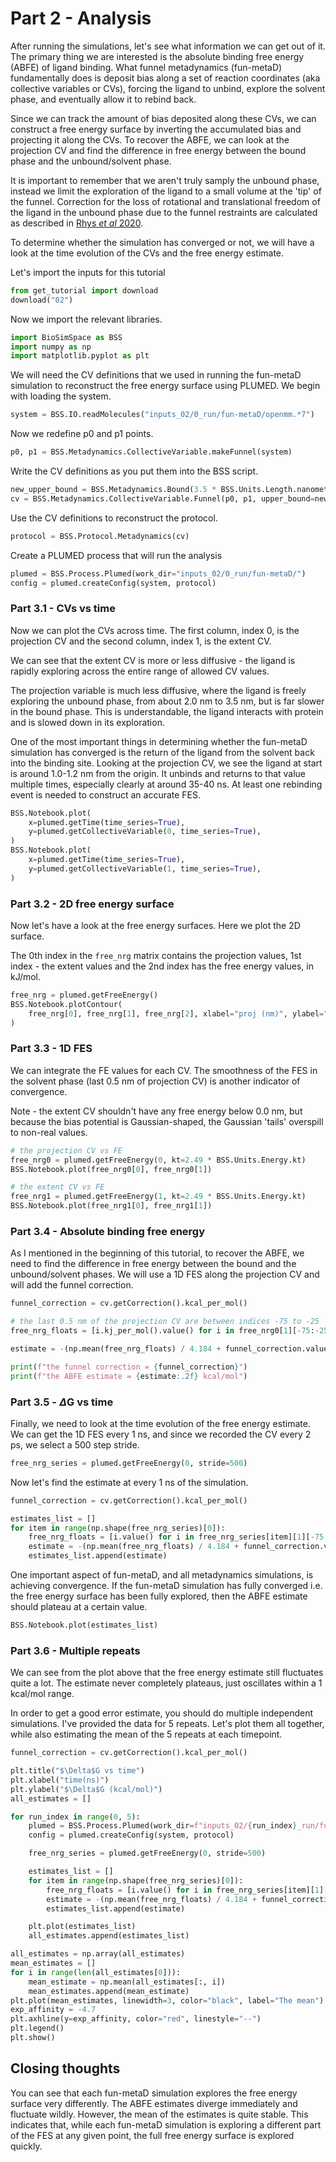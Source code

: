 # Part 2 - Analysis

After running the simulations, let's see what information we can get out of it. The primary thing we are interested is the absolute binding free energy (ABFE) of ligand binding. What funnel metadynamics (fun-metaD) fundamentally does is deposit bias along a set of reaction coordinates (aka collective variables or CVs), forcing the ligand to unbind, explore the solvent phase, and eventually allow it to rebind back. 

Since we can track the amount of bias deposited along these CVs, we can construct a free energy surface by inverting the accumulated bias and projecting it along the CVs. To recover the ABFE, we can look at the projection CV and find the difference in free energy between the bound phase and the unbound/solvent phase.

It is important to remember that we aren't truly samply the unbound phase, instead we limit the exploration of the ligand to a small volume at the 'tip' of the funnel. Correction for the loss of rotational and translational freedom of the ligand in the unbound phase due to the funnel restraints are
calculated as described in [Rhys *et al* 2020](https://www.ncbi.nlm.nih.gov/pmc/articles/PMC7467642/).

To determine whether the simulation has converged or not, we will have a look at the time evolution of the CVs and the free energy estimate.

Let's import the inputs for this tutorial


```python
from get_tutorial import download
download("02")
```

Now we import the relevant libraries.


```python
import BioSimSpace as BSS
import numpy as np
import matplotlib.pyplot as plt
```

We will need the CV definitions that we used in running the fun-metaD simulation to reconstruct the free energy surface using PLUMED. We begin with loading the system.


```python
system = BSS.IO.readMolecules("inputs_02/0_run/fun-metaD/openmm.*7")
```

Now we redefine p0 and p1 points.


```python
p0, p1 = BSS.Metadynamics.CollectiveVariable.makeFunnel(system)
```

Write the CV definitions as you put them into the BSS script.


```python
new_upper_bound = BSS.Metadynamics.Bound(3.5 * BSS.Units.Length.nanometer)
cv = BSS.Metadynamics.CollectiveVariable.Funnel(p0, p1, upper_bound=new_upper_bound)
```

Use the CV definitions to reconstruct the protocol.


```python
protocol = BSS.Protocol.Metadynamics(cv)
```

Create a PLUMED process that will run the analysis


```python
plumed = BSS.Process.Plumed(work_dir="inputs_02/0_run/fun-metaD/")
config = plumed.createConfig(system, protocol)
```

### Part 3.1 - CVs vs time

Now we can plot the CVs across time. The first column, index 0, is the projection CV and the second column, index 1, is the extent CV.

We can see that the extent CV is more or less diffusive - the ligand is rapidly exploring across the entire range of allowed CV values. 

The projection variable is much less diffusive, where the ligand is freely exploring the unbound phase, from about 2.0 nm to 3.5 nm, but is far slower in the bound phase. This is understandable, the ligand interacts with protein and is slowed down in its exploration.

One of the most important things in determining whether the fun-metaD simulation has converged is the return of the ligand from the solvent back into the binding site. Looking at the projection CV, we see the ligand at start is around 1.0-1.2 nm from the origin. It unbinds and returns to that value multiple times, especially clearly at around 35-40 ns. At least one rebinding event is needed to construct an accurate FES.


```python
BSS.Notebook.plot(
    x=plumed.getTime(time_series=True),
    y=plumed.getCollectiveVariable(0, time_series=True),
)
BSS.Notebook.plot(
    x=plumed.getTime(time_series=True),
    y=plumed.getCollectiveVariable(1, time_series=True),
)
```

### Part 3.2 - 2D free energy surface

Now let's have a look at the free energy surfaces. Here we plot the 2D surface.

The 0th index in the `free_nrg` matrix contains the projection values, 1st index - the extent values and the 2nd index has the free energy values, in kJ/mol.


```python
free_nrg = plumed.getFreeEnergy()
BSS.Notebook.plotContour(
    free_nrg[0], free_nrg[1], free_nrg[2], xlabel="proj (nm)", ylabel="ext (nm)"
)
```

### Part 3.3 - 1D FES

We can integrate the FE values for each CV. The smoothness of the FES in the solvent phase (last 0.5 nm of projection CV) is another indicator of convergence. 

Note - the extent CV shouldn't have any free energy below 0.0 nm, but because the bias potential is Gaussian-shaped, the Gaussian 'tails' overspill to non-real values.


```python
# the projection CV vs FE
free_nrg0 = plumed.getFreeEnergy(0, kt=2.49 * BSS.Units.Energy.kt)
BSS.Notebook.plot(free_nrg0[0], free_nrg0[1])

# the extent CV vs FE
free_nrg1 = plumed.getFreeEnergy(1, kt=2.49 * BSS.Units.Energy.kt)
BSS.Notebook.plot(free_nrg1[0], free_nrg1[1])
```

### Part 3.4 - Absolute binding free energy

As I mentioned in the beginning of this tutorial, to recover the ABFE, we need to find the difference in free energy between the bound and the unbound/solvent phases. We will use a 1D FES along the projection CV and will add the funnel correction.


```python
funnel_correction = cv.getCorrection().kcal_per_mol()

# the last 0.5 nm of the projection CV are between indices -75 to -25
free_nrg_floats = [i.kj_per_mol().value() for i in free_nrg0[1][-75:-25]]

estimate = -(np.mean(free_nrg_floats) / 4.184 + funnel_correction.value())

print(f"the funnel correction = {funnel_correction}")
print(f"the ABFE estimate = {estimate:.2f} kcal/mol")
```

### Part 3.5 - $\Delta$G vs time

Finally, we need to look at the time evolution of the free energy estimate. We can get the 1D FES every 1 ns, and since we recorded the CV every 2 ps, we select a 500 step stride. 


```python
free_nrg_series = plumed.getFreeEnergy(0, stride=500)
```

Now let's find the estimate at every 1 ns of the simulation.


```python
funnel_correction = cv.getCorrection().kcal_per_mol()

estimates_list = []
for item in range(np.shape(free_nrg_series)[0]):
    free_nrg_floats = [i.value() for i in free_nrg_series[item][1][-75:-25]]
    estimate = -(np.mean(free_nrg_floats) / 4.184 + funnel_correction.value())
    estimates_list.append(estimate)
```

One important aspect of fun-metaD, and all metadynamics simulations, is achieving convergence. If the fun-metaD simulation has fully converged i.e. the free energy surface has been fully explored, then the ABFE estimate should plateau at a certain value.


```python
BSS.Notebook.plot(estimates_list)
```

### Part 3.6 - Multiple repeats

We can see from the plot above that the free energy estimate still fluctuates quite a lot. The estimate never completely plateaus, just oscillates within a 1 kcal/mol range.

In order to get a good error estimate, you should do multiple independent simulations. I've provided the data for 5 repeats. Let's plot them all together, while also estimating the mean of the 5 repeats at each timepoint.


```python
funnel_correction = cv.getCorrection().kcal_per_mol()

plt.title("$\Delta$G vs time")
plt.xlabel("time(ns)")
plt.ylabel("$\Delta$G (kcal/mol)")
all_estimates = []

for run_index in range(0, 5):
    plumed = BSS.Process.Plumed(work_dir=f"inputs_02/{run_index}_run/fun-metaD/")
    config = plumed.createConfig(system, protocol)

    free_nrg_series = plumed.getFreeEnergy(0, stride=500)

    estimates_list = []
    for item in range(np.shape(free_nrg_series)[0]):
        free_nrg_floats = [i.value() for i in free_nrg_series[item][1][-75:-25]]
        estimate = -(np.mean(free_nrg_floats) / 4.184 + funnel_correction.value())
        estimates_list.append(estimate)

    plt.plot(estimates_list)
    all_estimates.append(estimates_list)

all_estimates = np.array(all_estimates)
mean_estimates = []
for i in range(len(all_estimates[0])):
    mean_estimate = np.mean(all_estimates[:, i])
    mean_estimates.append(mean_estimate)
plt.plot(mean_estimates, linewidth=3, color="black", label="The mean")
exp_affinity = -4.7
plt.axhline(y=exp_affinity, color="red", linestyle="--")
plt.legend()
plt.show()
```

## Closing thoughts

You can see that each fun-metaD simulation explores the free energy surface very differently. The ABFE estimates diverge immediately and fluctuate wildly. However, the mean of the estimates is quite stable. This indicates that, while each fun-metaD simulation is exploring a different part of the FES at any given point, the full free energy surface is explored quickly. 
